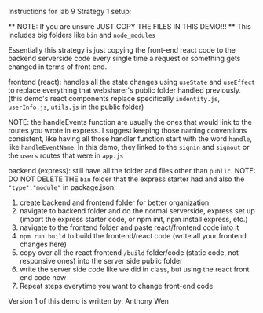 Instructions for lab 9 Strategy 1 setup:

** NOTE: If you are unsure JUST COPY THE FILES IN THIS DEMO!!! **
This includes big folders like `bin` and `node_modules`

Essentially this strategy is just copying the front-end react code to the backend serverside code every single time a request or something gets changed in terms of front end.

frontend (react): handles all the state changes using `useState` and `useEffect` to replace everything that websharer's public folder handled previously. (this demo's react components replace specifically `indentity.js`, `userInfo.js`, `utils.js` in the public folder)

NOTE: the handleEvents function are usually the ones that would link to the routes you wrote in express. I suggest keeping those naming conventions consistent, like having all those handler function start with the word `handle`, like `handleEventName`. In this demo, they linked to the `signin` and `signout` or the `users` routes that were in `app.js`

backend (express): still have all the folder and files other than `public`. NOTE: DO NOT DELETE THE `bin` folder that the express starter had and also the `"type":"module"` in package.json.

1. create backend and frontend folder for better organization
2. navigate to backend folder and do the normal serverside, express set up (import the express starter code, or npm init, npm install express, etc.)
3. navigate to the frontend folder and paste react/frontend code into it
4. `npm run build` to build the frontend/react code (write all your frontend changes here)
5. copy over all the react frontend `/build` folder/code (static code, not responsive ones) into the server side public folder
6. write the server side code like we did in class, but using the react front end code now
7. Repeat steps everytime you want to change front-end code

Version 1 of this demo is written by: Anthony Wen
